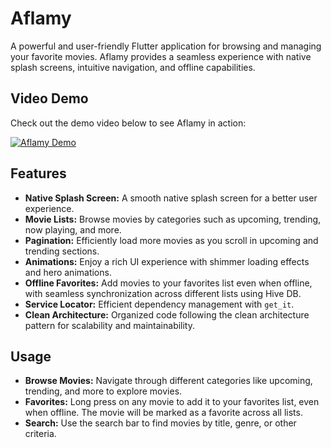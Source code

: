 # Aflamy

A powerful and user-friendly Flutter application for browsing and managing your favorite movies. Aflamy provides a seamless experience with native splash screens, intuitive navigation, and offline capabilities.

## Video Demo

Check out the demo video below to see Aflamy in action:

[![Aflamy Demo](https://img.youtube.com/vi/M6k9XvxEW_k/0.jpg)](https://www.youtube.com/watch?v=M6k9XvxEW_k)


## Features

- **Native Splash Screen:** A smooth native splash screen for a better user experience.
- **Movie Lists:** Browse movies by categories such as upcoming, trending, now playing, and more.
- **Pagination:** Efficiently load more movies as you scroll in upcoming and trending sections.
- **Animations:** Enjoy a rich UI experience with shimmer loading effects and hero animations.
- **Offline Favorites:** Add movies to your favorites list even when offline, with seamless synchronization across different lists using Hive DB.
- **Service Locator:** Efficient dependency management with `get_it`.
- **Clean Architecture:** Organized code following the clean architecture pattern for scalability and maintainability.

## Usage

- **Browse Movies:** Navigate through different categories like upcoming, trending, and more to explore movies.
- **Favorites:** Long press on any movie to add it to your favorites list, even when offline. The movie will be marked as a favorite across all lists.
- **Search:** Use the search bar to find movies by title, genre, or other criteria.
